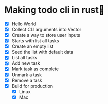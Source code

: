 # Making todo cli in rust🤙

- [x] Hello World
- [x] Collect CLI arguments into Vector
- [x] Create a way to store user inputs
- [x] Starts with list all tasks
- [x] Create an empty list
- [x] Seed the list with default data
- [x] List all tasks
- [x] Add new task
- [x] Mark task as complete
- [x] Unmark a task
- [x] Remove a task
- [x] Build for production
     - [x] Linux
     - [x] Mac
